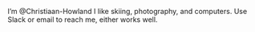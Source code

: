 I’m @Christiaan-Howland
I like skiing, photography, and computers.
Use Slack or email to reach me, either works well.

